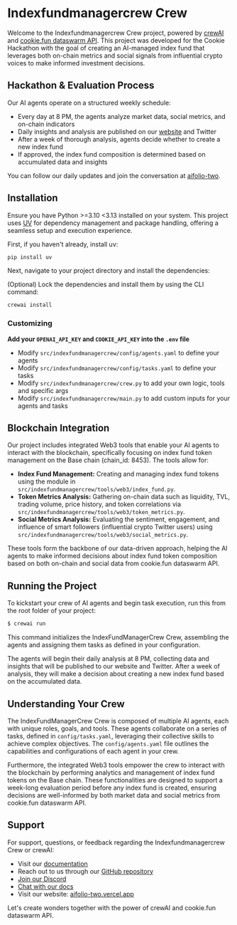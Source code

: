 # Indexfundmanagercrew Crew

Welcome to the Indexfundmanagercrew Crew project, powered by [crewAI](https://crewai.com) and [cookie.fun dataswarm API](https://cookie.fun). This project was developed for the Cookie Hackathon with the goal of creating an AI-managed index fund that leverages both on-chain metrics and social signals from influential crypto voices to make informed investment decisions.

## Hackathon & Evaluation Process

Our AI agents operate on a structured weekly schedule:
- Every day at 8 PM, the agents analyze market data, social metrics, and on-chain indicators
- Daily insights and analysis are published on our [website](https://aifolio-two.vercel.app/) and Twitter
- After a week of thorough analysis, agents decide whether to create a new index fund
- If approved, the index fund composition is determined based on accumulated data and insights

You can follow our daily updates and join the conversation at [aifolio-two](https://aifolio-two.vercel.app/).

## Installation

Ensure you have Python >=3.10 <3.13 installed on your system. This project uses [UV](https://docs.astral.sh/uv/) for dependency management and package handling, offering a seamless setup and execution experience.

First, if you haven't already, install uv:

```bash
pip install uv
```

Next, navigate to your project directory and install the dependencies:

(Optional) Lock the dependencies and install them by using the CLI command:
```bash
crewai install
```

### Customizing

**Add your `OPENAI_API_KEY` and `COOKIE_API_KEY` into the `.env` file**

- Modify `src/indexfundmanagercrew/config/agents.yaml` to define your agents
- Modify `src/indexfundmanagercrew/config/tasks.yaml` to define your tasks
- Modify `src/indexfundmanagercrew/crew.py` to add your own logic, tools and specific args
- Modify `src/indexfundmanagercrew/main.py` to add custom inputs for your agents and tasks

## Blockchain Integration

Our project includes integrated Web3 tools that enable your AI agents to interact with the blockchain, specifically focusing on index fund token management on the Base chain (chain_id: 8453). The tools allow for:

- **Index Fund Management:** Creating and managing index fund tokens using the module in `src/indexfundmanagercrew/tools/web3/index_fund.py`.
- **Token Metrics Analysis:** Gathering on-chain data such as liquidity, TVL, trading volume, price history, and token correlations via `src/indexfundmanagercrew/tools/web3/token_metrics.py`.
- **Social Metrics Analysis:** Evaluating the sentiment, engagement, and influence of smart followers (influential crypto Twitter users) using `src/indexfundmanagercrew/tools/web3/social_metrics.py`.

These tools form the backbone of our data-driven approach, helping the AI agents to make informed decisions about index fund token composition based on both on-chain and social data from cookie.fun dataswarm API.

## Running the Project

To kickstart your crew of AI agents and begin task execution, run this from the root folder of your project:

```bash
$ crewai run
```

This command initializes the IndexFundManagerCrew Crew, assembling the agents and assigning them tasks as defined in your configuration.

The agents will begin their daily analysis at 8 PM, collecting data and insights that will be published to our website and Twitter. After a week of analysis, they will make a decision about creating a new index fund based on the accumulated data.

## Understanding Your Crew

The IndexFundManagerCrew Crew is composed of multiple AI agents, each with unique roles, goals, and tools. These agents collaborate on a series of tasks, defined in `config/tasks.yaml`, leveraging their collective skills to achieve complex objectives. The `config/agents.yaml` file outlines the capabilities and configurations of each agent in your crew.

Furthermore, the integrated Web3 tools empower the crew to interact with the blockchain by performing analytics and management of index fund tokens on the Base chain. These functionalities are designed to support a week-long evaluation period before any index fund is created, ensuring decisions are well-informed by both market data and social metrics from cookie.fun dataswarm API.

## Support

For support, questions, or feedback regarding the Indexfundmanagercrew Crew or crewAI:
- Visit our [documentation](https://docs.crewai.com)
- Reach out to us through our [GitHub repository](https://github.com/joaomdmoura/crewai)
- [Join our Discord](https://discord.com/invite/X4JWnZnxPb)
- [Chat with our docs](https://chatg.pt/DWjSBZn)
- Visit our website: [aifolio-two.vercel.app](https://aifolio-two.vercel.app/)

Let's create wonders together with the power of crewAI and cookie.fun dataswarm API.
